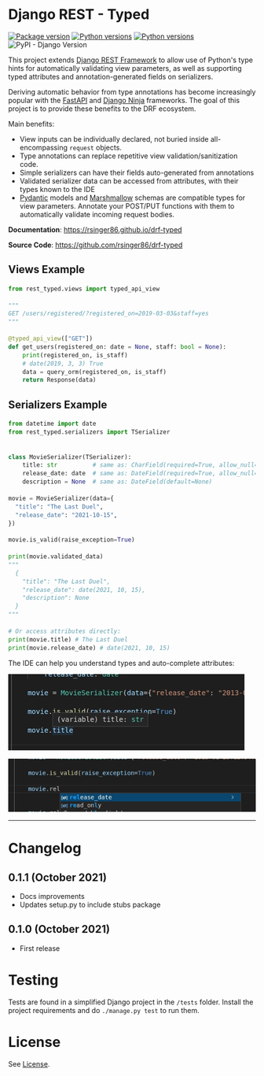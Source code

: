 # Django REST - Typed

[![Package version](https://badge.fury.io/py/drf-typed.svg)](https://pypi.python.org/pypi/drf-typed)
[![Python versions](https://img.shields.io/pypi/status/drf-typed.svg)](https://img.shields.io/pypi/status/drf-typed.svg/)
[![Python versions](https://img.shields.io/pypi/pyversions/drf-typed.svg)](https://pypi.org/project/drf-typed/)
![PyPI - Django Version](https://img.shields.io/pypi/djversions/drf-typed)

This project extends [Django REST Framework](https://www.django-rest-framework.org/) to allow use of Python's type hints for automatically validating view parameters, as well as supporting typed attributes and annotation-generated fields on serializers.

Deriving automatic behavior from type annotations has become increasingly popular with the [FastAPI](https://fastapi.tiangolo.com/) and [Django Ninja](https://django-ninja.rest-framework.com/) frameworks. The goal of this project is to provide these benefits to the DRF ecosystem.

Main benefits:

- View inputs can be individually declared, not buried inside all-encompassing `request` objects.
- Type annotations can replace repetitive view validation/sanitization code.
- Simple serializers can have their fields auto-generated from annotations
- Validated serializer data can be accessed from attributes, with their types known to the IDE
- [Pydantic](https://pydantic-docs.helpmanual.io/) models and [Marshmallow](https://marshmallow.readthedocs.io) schemas are compatible types for view parameters. Annotate your POST/PUT functions with them to automatically validate incoming request bodies.

**Documentation**: <a href="https://rsinger86.github.io/drf-typed/" target="_blank">https://rsinger86.github.io/drf-typed</a>

**Source Code**: <a href="https://github.com/rsinger86/drf-typed/" target="_blank">https://github.com/rsinger86/drf-typed</a>

## Views Example

```python
from rest_typed.views import typed_api_view

"""
GET /users/registered/?registered_on=2019-03-03&staff=yes
"""

@typed_api_view(["GET"])
def get_users(registered_on: date = None, staff: bool = None):
    print(registered_on, is_staff)
    # date(2019, 3, 3) True
    data = query_orm(registered_on, is_staff)
    return Response(data)
```

## Serializers Example

```python
from datetime import date
from rest_typed.serializers import TSerializer


class MovieSerializer(TSerializer):
    title: str          # same as: CharField(required=True, allow_null=False)
    release_date: date  # same as: DateField(required=True, allow_null=False)
    description = None  # same as: DateField(default=None)

movie = MovieSerializer(data={
  "title": "The Last Duel",
  "release_date": "2021-10-15",
})

movie.is_valid(raise_exception=True)

print(movie.validated_data)
"""
  {
    "title": "The Last Duel",
    "release_date": date(2021, 10, 15),
    "description": None
  }
"""

# Or access attributes directly:
print(movie.title) # The Last Duel
print(movie.release_date) # date(2021, 10, 15)
```

The IDE can help you understand types and auto-complete attributes:

![Type Annotation](docs/images/attribute-str-type-hint.jpg)

![Type Annotation](docs/images/attribute-date-auto-complete.jpg)

---

# Changelog

## 0.1.1 (October 2021)

- Docs improvements
- Updates setup.py to include stubs package

## 0.1.0 (October 2021)

- First release

# Testing

Tests are found in a simplified Django project in the `/tests` folder. Install the project requirements and do `./manage.py test` to run them.

# License

See [License](LICENSE.md).
